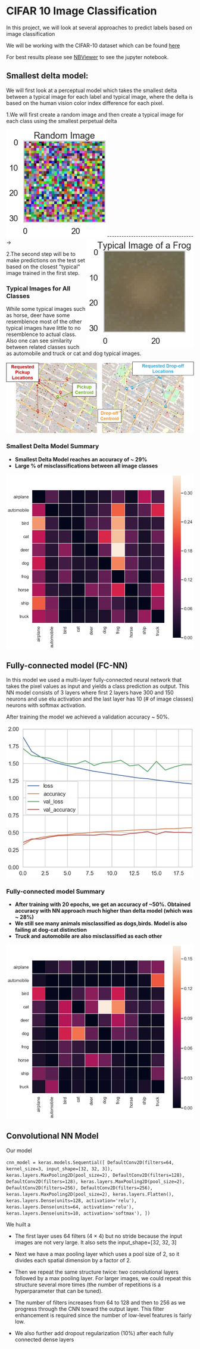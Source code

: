 # CIFAR 10 Image Classification

In this project, we will look at several approaches to predict labels based on image classification

We will be working with the CIFAR-10 dataset which can be found [here](https://www.cs.toronto.edu/~kriz/cifar.html)

For best results please see [NBViewer](https://nbviewer.jupyter.org/github/swami84/CIFAR10-Image-Classification---TensorFlow-/blob/master/Cifar%20Image%20Classification.ipynb?flush_cache=true) to see the jupyter notebook. 



## Smallest delta model:

We will first look at a perceptual model which takes the smallest delta between a typical image for each label and typical image, where the delta is based on the human vision color index difference for each pixel.


1.We will first create a random image and then create a typical image for each class using the smallest perpetual delta
<div>
<p align="left">  <img src="https://github.com/swami84/CIFAR10-Image-Classification---TensorFlow-/blob/master/Data/Images/Random_Image.jpg"  >-------------------------------------><img src="https://github.com/swami84/CIFAR10-Image-Classification---TensorFlow-/blob/master/Data/Images/Typical_Image_Frog.jpg" align="right" ></p>
</div>

2.The second step will be to make predictions on the test set based on the closest "typical" image trained in the first step.

### Typical Images for All Classes

While some typical images such as horse, deer have some resemblence most of the other typical images have little to no resemblence to actual class. Also one can see similarity between related classes such as automobile and truck or cat and dog typical images.

![Image 1](https://github.com/swami84/Let-s-Pool-That-/blob/master/Images/Method%201_Pickups%20and%20Dropoff.png)

### Smallest Delta Model Summary

* **Smallest Delta Model reaches an accuracy of ~ 29%**
* **Large % of misclassifications between all image classes**

![Image 2](https://github.com/swami84/CIFAR10-Image-Classification---TensorFlow-/blob/master/Data/Images/Heatmap_Delta_Model_Norm.jpg)


## Fully-connected model (FC-NN)

In  this model we used a multi-layer fully-connected neural network that takes the pixel values as input and yields a class prediction as output. This NN model consists of 3 layers where first 2 layers have 300 and 150 neurons and use elu activation and the last layer has 10 (# of image classes) neurons with softmax activation.

After training the model we achieved a validation accuracy ~ 50%. 

![Image 3](https://github.com/swami84/CIFAR10-Image-Classification---TensorFlow-/blob/master/Data/Images/History_FC_Model.jpg)

### Fully-connected model Summary

* **After training with 20 epochs, we get an accuracy of ~50%. Obtained accuracy with NN approach much higher than delta model (which was ~ 28%)**
* **We still see many animals misclassified as dogs,birds. Model is also failing at dog-cat distinction**
* **Truck and automobile are also misclassified as each other**

![Image 4](https://github.com/swami84/CIFAR10-Image-Classification---TensorFlow-/blob/master/Data/Images/Norm_Heatmap_CNN_Model.jpg)


## Convolutional NN Model


Our model

`
cnn_model = keras.models.Sequential([
    DefaultConv2D(filters=64, kernel_size=3, input_shape=[32, 32, 3]),
    keras.layers.MaxPooling2D(pool_size=2),
    DefaultConv2D(filters=128),
    DefaultConv2D(filters=128),
    keras.layers.MaxPooling2D(pool_size=2),
    DefaultConv2D(filters=256),
    DefaultConv2D(filters=256),
    keras.layers.MaxPooling2D(pool_size=2),
    keras.layers.Flatten(),
    keras.layers.Dense(units=128, activation='relu'),
    keras.layers.Dense(units=64, activation='relu'),
    keras.layers.Dense(units=10, activation='softmax'),
])
` 

We huilt a 

* The first layer uses 64  filters (4 × 4) but no stride because the input images are not very large. It also sets the input_shape=[32, 32, 3]

* Next we have a max pooling layer which uses a pool size of 2, so it divides each spatial dimension by a factor of 2.

* Then we repeat the same structure twice: two convolutional layers followed by a max pooling layer. For larger images, we could repeat this structure several more times (the number of repetitions is a hyperparameter that can be tuned).

* The number of filters increases from 64 to 128 and then to 256 as we progress through the CNN toward the output layer. This filter enhancement is required since the number of low-level features is  fairly low.

* We also further add dropout regularization (10%) after each fully connected dense layers